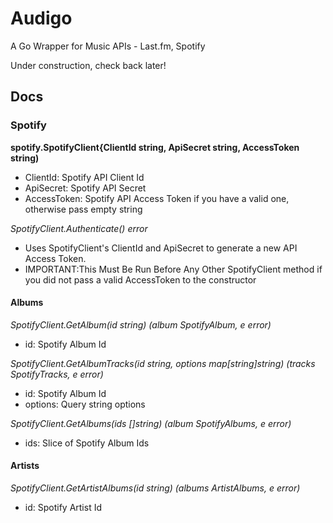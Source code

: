 # Audigo
A Go Wrapper for Music APIs - Last.fm, Spotify

Under construction, check back later!

## Docs

### Spotify
**spotify.SpotifyClient{ClientId string, ApiSecret string, AccessToken string)**
- ClientId: Spotify API Client Id
- ApiSecret: Spotify API Secret
- AccessToken: Spotify API Access Token if you have a valid one, otherwise pass empty string

*SpotifyClient.Authenticate() error*
- Uses SpotifyClient's ClientId and ApiSecret to generate a new API Access Token.
- IMPORTANT:This Must Be Run Before Any Other SpotifyClient method if you did not pass a valid AccessToken to the constructor

#### Albums

*SpotifyClient.GetAlbum(id string) (album SpotifyAlbum, e error)*
- id: Spotify Album Id

*SpotifyClient.GetAlbumTracks(id string, options map[string]string) (tracks SpotifyTracks, e error)*
- id: Spotify Album Id
- options: Query string options

*SpotifyClient.GetAlbums(ids []string) (album SpotifyAlbums, e error)*
- ids: Slice of Spotify Album Ids

#### Artists

*SpotifyClient.GetArtistAlbums(id string) (albums ArtistAlbums, e error)*
- id: Spotify Artist Id
